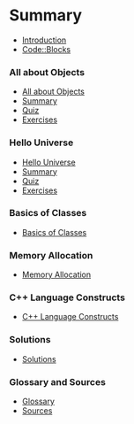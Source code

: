 # Summary

* [Introduction](README.md)
* [Code::Blocks](codeblocks.md)

### All about Objects

* [All about Objects](all_about_objects/its_all_about_objects.md)
* [Summary](all_about_objects/summary.md)
* [Quiz](all_about_objects/quiz.md)
* [Exercises](all_about_objects/exercises.md)

### Hello Universe

* [Hello Universe](hello_universe/hello_universe.md)
* [Summary](hello_universe/summary.md)
* [Quiz](hello_universe/quiz.md)
* [Exercises](hello_universe/exercises.md)

### Basics of Classes

* [Basics of Classes](basics_of_classes/basics_of_classes.md)
<!-- * [Summary](basics_of_classes/summary.md) -->
<!-- * [Quiz](basics_of_classes/quiz.md) -->
<!-- * [Exercises](basics_of_classes/exercises.md) -->

### Memory Allocation

* [Memory Allocation](memory_allocation/memory_allocation.md)
<!-- * [Summary](memory_allocation/summary.md) -->
<!-- * [Quiz](memory_allocation/quiz.md) -->
<!-- * [Exercises](memory_allocation/exercises.md) -->

### C++ Language Constructs

* [C++ Language Constructs](cpp_language_constructs/cpp_language_constructs.md)
<!-- * [Summary](cpp_language_constructs/summary.md) -->
<!-- * [Quiz](cpp_language_constructs/quiz.md) -->
<!-- * [Exercises](cpp_language_constructs/exercises.md) -->

### Solutions

* [Solutions](solutions/solutions.md)

### Glossary and Sources

* [Glossary](glossary.md)
* [Sources](sources.md)
